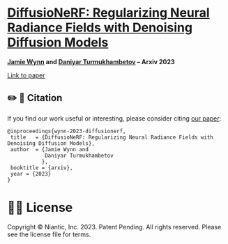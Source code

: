 # [DiffusioNeRF: Regularizing Neural Radiance Fields with Denoising Diffusion Models](https://arxiv.org/abs/2302.12231)

**[Jamie Wynn](https://scholar.google.com/citations?user=ASP-uu4AAAAJ&hl=en&oi=ao) and [Daniyar Turmukhambetov](https://scholar.google.com/citations?user=ELFm0CgAAAAJ&hl=en&oi=ao) – Arxiv 2023**


[Link to paper](https://arxiv.org/abs/2302.12231)  

<!--
<p align="center">
  <img src="assets/teaser.png" alt="Regularizing NeRF reconstructions with
Denoising Diffusion Models" width="500" />
</p>

<p align="center">
  <a
href="https://storage.googleapis.com/niantic-lon-static/research/diffusionerf/5min.mp4">
  <img src="assets/video_thumbnail.png" alt="5 minute video" width="500">
  </a>
</p>
-->


## ✏️ 📄 Citation

If you find our work useful or interesting, please consider citing [our paper](https://arxiv.org/abs/2302.12231):

```
@inproceedings{wynn-2023-diffusionerf,
 title   = {DiffusioNeRF: Regularizing Neural Radiance Fields with Denoising Diffusion Models},
 author  = {Jamie Wynn and
            Daniyar Turmukhambetov
           },
 booktitle = {arxiv},
 year = {2023}
}
```


# 👩‍⚖️ License
Copyright © Niantic, Inc. 2023. Patent Pending. All rights reserved. Please see the license file for terms.

